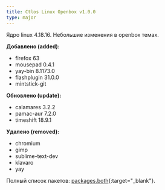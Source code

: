 ```yaml
---
title: Ctlos Linux Openbox v1.0.0
type: major
---
```


Ядро linux 4.18.16. Небольшие изменения в openbox темах. 

**Добавлено (added):**

- firefox 63
- mousepad 0.4.1
- yay-bin 8.1173.0
- flashplugin 31.0.0
- mintstick-git

**Обновлено (update):**

- calamares 3.2.2
- pamac-aur 7.2.0
- timeshift 18.9.1

**Удалено (removed):**

- chromium
- gimp
- sublime-text-dev
- klavaro
- yay

Полный список пакетов: [packages.both](https://github.com/ctlos/ctlosiso/blob/574a073c5a64932db1e4c669e9964ce8b2a30e10/packages.both){:target="_blank"}.